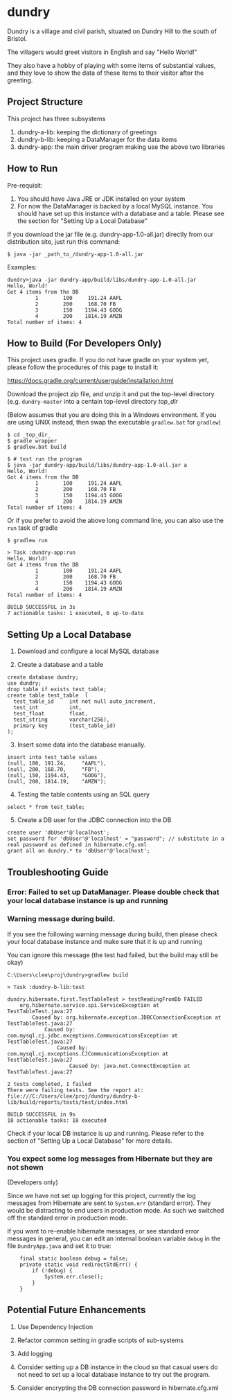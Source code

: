 # dundry

Dundry is a village and civil parish, situated on Dundry Hill to the south of Bristol.

The villagers would greet visitors in English and say "Hello World!"

They also have a hobby of playing with some items of substantial values, and they love to show the data of these items to their visitor after the greeting.

## Project Structure

This project has three subsystems

1. dundry-a-lib: keeping the dictionary of greetings 
2. dundry-b-lib: keeping a DataManager for the data items
3. dundry-app: the main driver program making use the above two libraries

## How to Run

Pre-requisit: 

1. You should have Java JRE or JDK installed on your system
2. For now the DataManager is backed by a local MySQL instance.  You should have set up this instance with a database and a table.  Please see the section for "Setting Up a Local Database"

If you download the jar file (e.g. dundry-app-1.0-all.jar) directly from our distribution site, just run this command:

```
$ java -jar _path_to_/dundry-app-1.0-all.jar 
```

Examples:
```
dundry>java -jar dundry-app/build/libs/dundry-app-1.0-all.jar
Hello, World!
Got 4 items from the DB
         1        100     191.24 AAPL
         2        200     168.70 FB
         3        150    1194.43 GOOG
         4        200    1814.19 AMZN
Total number of items: 4
```

## How to Build (For Developers Only)

This project uses gradle.  If you do not have gradle on your system yet, please 
follow the procedures of this page to install it:

  https://docs.gradle.org/current/userguide/installation.html

Download the project zip file, and unzip it and put the top-level directory (e.g. `dundry-master` into a centain top-level directory _top_dir_  

(Below assumes that you are doing this in a Windows environment.  If you are using UNIX instead, then swap the executable `gradlew.bat` for `gradlew`)

```
$ cd _top_dir_
$ gradle wrapper 
$ gradlew.bat build

$ # test run the program
$ java -jar dundry-app/build/libs/dundry-app-1.0-all.jar a
Hello, World!
Got 4 items from the DB
         1        100     191.24 AAPL
         2        200     168.70 FB
         3        150    1194.43 GOOG
         4        200    1814.19 AMZN
Total number of items: 4
```

Or if you prefer to avoid the above long command line, you can also use the `run` task of gradle

```
$ gradlew run

> Task :dundry-app:run
Hello, World!
Got 4 items from the DB
         1        100     191.24 AAPL
         2        200     168.70 FB
         3        150    1194.43 GOOG
         4        200    1814.19 AMZN
Total number of items: 4

BUILD SUCCESSFUL in 3s
7 actionable tasks: 1 executed, 6 up-to-date
```

## Setting Up a Local Database

1. Download and configure a local MySQL database

2. Create a database and a table
```
create database dundry;
use dundry;
drop table if exists test_table;
create table test_table  (
  test_table_id     int not null auto_increment,
  test_int          int,
  test_float        float,
  test_string       varchar(256),
  primary key       (test_table_id)
);
```

3. Insert some data into the database manually.  

```
insert into test_table values 
(null, 100, 191.24,     "AAPL"),
(null, 200, 168.70,     "FB"),
(null, 150, 1194.43,    "GOOG"),
(null, 200, 1814.19,    "AMZN");
```

4. Testing the table contents using an SQL query

```
select * from test_table;
```

5. Create a DB user for the JDBC connection into the DB

```
create user 'dbUser'@'localhost';
set password for 'dbUser'@'localhost' = "password"; // substitute in a real password as defined in hibernate.cfg.xml
grant all on dundry.* to 'dbUser'@'localhost';
```

## Troubleshooting Guide

### Error: Failed to set up DataManager. Please double check that your local database instance is up and running

### Warning message during build.

If you see the following warning message during build, then please check your local database instance and make sure that it is up and running

You can ignore this message (the test had failed, but the build may still be okay)

```
C:\Users\clee\proj\dundry>gradlew build

> Task :dundry-b-lib:test

dundry.hibernate.first.TestTableTest > testReadingFromDb FAILED
    org.hibernate.service.spi.ServiceException at TestTableTest.java:27
        Caused by: org.hibernate.exception.JDBCConnectionException at TestTableTest.java:27
            Caused by: com.mysql.cj.jdbc.exceptions.CommunicationsException at TestTableTest.java:27
                Caused by: com.mysql.cj.exceptions.CJCommunicationsException at TestTableTest.java:27
                    Caused by: java.net.ConnectException at TestTableTest.java:27

2 tests completed, 1 failed
There were failing tests. See the report at: file:///C:/Users/clee/proj/dundry/dundry-b-lib/build/reports/tests/test/index.html

BUILD SUCCESSFUL in 9s
18 actionable tasks: 18 executed
```

Check if your local DB instance is up and running.  Please refer to the section of "Setting Up a Local Database" for more details.

### You expect some log messages from Hibernate but they are not shown

(Developers only) 

Since we have not set up logging for this project, currently the log messages from Hibernate are sent to `System.err` (standard error).  They would be distracting to end users in production mode.  As such we switched off the standard error in production mode.

If you want to re-enable hibernate messages, or see standard error messages in general, you can edit an internal boolean variable `debug` in the file `DundryApp.java` and set it to true:

```
    final static boolean debug = false;
    private static void redirectStdErr() {
        if (!debug) {
            System.err.close();
        }        
    }
```

## Potential Future Enhancements

1. Use Dependency Injection

2. Refactor common setting in gradle scripts of sub-systems

3. Add logging 

4. Consider setting up a DB instance in the cloud so that casual users do not need to set up a local database instance to try out the program.

5. Consider encrypting the DB connection password in hibernate.cfg.xml

